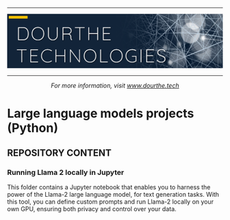 ___

<a href='http://www.dourthe.tech'> <img src='Dourthe_Technologies_Headers.png' /></a>
___
<center><em>For more information, visit <a href='http://www.dourthe.tech'>www.dourthe.tech</a></em></center>

# Large language models projects (Python)

## REPOSITORY CONTENT

### Running Llama 2 locally in Jupyter
This folder contains a Jupyter notebook that enables you to harness the power of the Llama-2 large language model, for text generation tasks. With this tool, you can define custom prompts and run Llama-2 locally on your own GPU, ensuring both privacy and control over your data.

